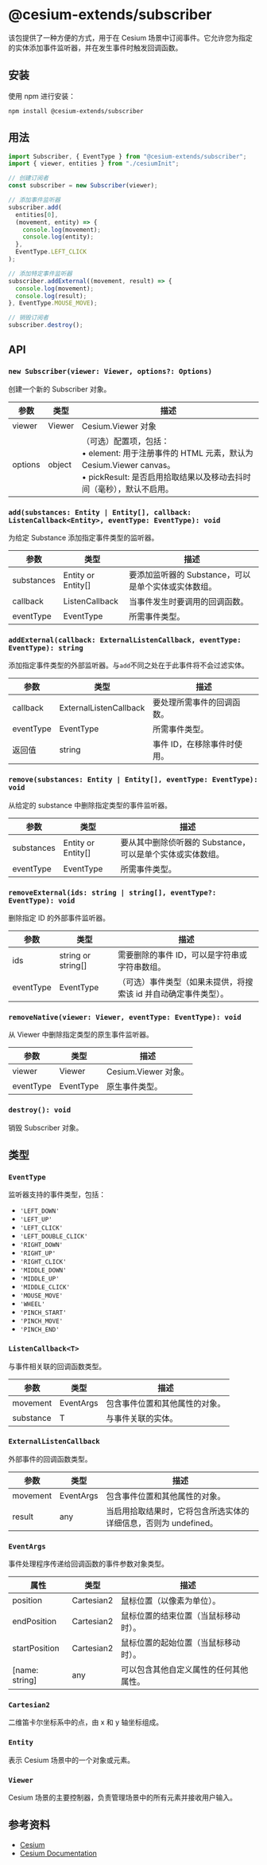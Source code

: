# @cesium-extends/subscriber

该包提供了一种方便的方式，用于在 Cesium 场景中订阅事件。它允许您为指定的实体添加事件监听器，并在发生事件时触发回调函数。

## 安装

使用 npm 进行安装：

```
npm install @cesium-extends/subscriber
```

## 用法

```javascript
import Subscriber, { EventType } from "@cesium-extends/subscriber";
import { viewer, entities } from "./cesiumInit";

// 创建订阅者
const subscriber = new Subscriber(viewer);

// 添加事件监听器
subscriber.add(
  entities[0],
  (movement, entity) => {
    console.log(movement);
    console.log(entity);
  },
  EventType.LEFT_CLICK
);

// 添加特定事件监听器
subscriber.addExternal((movement, result) => {
  console.log(movement);
  console.log(result);
}, EventType.MOUSE_MOVE);

// 销毁订阅者
subscriber.destroy();
```

## API

### `new Subscriber(viewer: Viewer, options?: Options)`

创建一个新的 Subscriber 对象。

| 参数    | 类型   | 描述                                                                                                                                                                     |
| ------- | ------ | ------------------------------------------------------------------------------------------------------------------------------------------------------------------------ |
| viewer  | Viewer | Cesium.Viewer 对象                                                                                                                                                       |
| options | object | （可选）配置项，包括： <br> • element: 用于注册事件的 HTML 元素，默认为 Cesium.Viewer canvas。 <br> • pickResult: 是否启用拾取结果以及移动去抖时间（毫秒），默认不启用。 |

### `add(substances: Entity | Entity[], callback: ListenCallback<Entity>, eventType: EventType): void`

为给定 Substance 添加指定事件类型的监听器。

| 参数       | 类型                   | 描述                                                 |
| ---------- | ---------------------- | ---------------------------------------------------- |
| substances | Entity or Entity[]     | 要添加监听器的 Substance，可以是单个实体或实体数组。 |
| callback   | ListenCallback<Entity> | 当事件发生时要调用的回调函数。                       |
| eventType  | EventType              | 所需事件类型。                                       |

### `addExternal(callback: ExternalListenCallback, eventType: EventType): string`

添加指定事件类型的外部监听器。与`add`不同之处在于此事件将不会过滤实体。

| 参数      | 类型                   | 描述                        |
| --------- | ---------------------- | --------------------------- |
| callback  | ExternalListenCallback | 要处理所需事件的回调函数。  |
| eventType | EventType              | 所需事件类型。              |
| 返回值    | string                 | 事件 ID，在移除事件时使用。 |

### `remove(substances: Entity | Entity[], eventType: EventType): void`

从给定的 substance 中删除指定类型的事件监听器。

| 参数       | 类型               | 描述                                                       |
| ---------- | ------------------ | ---------------------------------------------------------- |
| substances | Entity or Entity[] | 要从其中删除侦听器的 Substance，可以是单个实体或实体数组。 |
| eventType  | EventType          | 所需事件类型。                                             |

### `removeExternal(ids: string | string[], eventType?: EventType): void`

删除指定 ID 的外部事件监听器。

| 参数      | 类型               | 描述                                                             |
| --------- | ------------------ | ---------------------------------------------------------------- |
| ids       | string or string[] | 需要删除的事件 ID，可以是字符串或字符串数组。                    |
| eventType | EventType          | （可选）事件类型（如果未提供，将搜索该 id 并自动确定事件类型）。 |

### `removeNative(viewer: Viewer, eventType: EventType): void`

从 Viewer 中删除指定类型的原生事件监听器。

| 参数      | 类型      | 描述                 |
| --------- | --------- | -------------------- |
| viewer    | Viewer    | Cesium.Viewer 对象。 |
| eventType | EventType | 原生事件类型。       |

### `destroy(): void`

销毁 Subscriber 对象。

## 类型

### `EventType`

监听器支持的事件类型，包括：

- `'LEFT_DOWN'`
- `'LEFT_UP'`
- `'LEFT_CLICK'`
- `'LEFT_DOUBLE_CLICK'`
- `'RIGHT_DOWN'`
- `'RIGHT_UP'`
- `'RIGHT_CLICK'`
- `'MIDDLE_DOWN'`
- `'MIDDLE_UP'`
- `'MIDDLE_CLICK'`
- `'MOUSE_MOVE'`
- `'WHEEL'`
- `'PINCH_START'`
- `'PINCH_MOVE'`
- `'PINCH_END'`

### `ListenCallback<T>`

与事件相关联的回调函数类型。

| 参数      | 类型      | 描述                           |
| --------- | --------- | ------------------------------ |
| movement  | EventArgs | 包含事件位置和其他属性的对象。 |
| substance | T         | 与事件关联的实体。             |

### `ExternalListenCallback`

外部事件的回调函数类型。

| 参数     | 类型      | 描述                                                             |
| -------- | --------- | ---------------------------------------------------------------- |
| movement | EventArgs | 包含事件位置和其他属性的对象。                                   |
| result   | any       | 当启用拾取结果时，它将包含所选实体的详细信息，否则为 undefined。 |

### `EventArgs`

事件处理程序传递给回调函数的事件参数对象类型。

| 属性           | 类型       | 描述                                   |
| -------------- | ---------- | -------------------------------------- |
| position       | Cartesian2 | 鼠标位置（以像素为单位）。             |
| endPosition    | Cartesian2 | 鼠标位置的结束位置（当鼠标移动时）。   |
| startPosition  | Cartesian2 | 鼠标位置的起始位置（当鼠标移动时）。   |
| [name: string] | any        | 可以包含其他自定义属性的任何其他属性。 |

### `Cartesian2`

二维笛卡尔坐标系中的点，由 x 和 y 轴坐标组成。

### `Entity`

表示 Cesium 场景中的一个对象或元素。

### `Viewer`

Cesium 场景的主要控制器，负责管理场景中的所有元素并接收用户输入。

## 参考资料

- [Cesium](https://cesium.com/)
- [Cesium Documentation](https://cesium.com/docs/)
